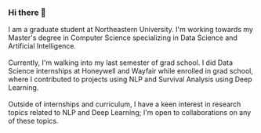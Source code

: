 ### Hi there 👋

I am a graduate student at Northeastern University. I'm working towards my Master's degree in Computer Science specializing in Data Science and Artificial Intelligence.
<br/><br/>
Currently, I'm walking into my last semester of grad school. I did Data Science internships at Honeywell and Wayfair while enrolled in grad school, where I contributed to projects using NLP and Survival Analysis using Deep Learning.
<br/><br/>
Outside of internships and curriculum, I have a keen interest in research topics related to NLP and Deep Learning; I'm open to collaborations on any of these topics.


<!--
**pavanchhatpar/pavanchhatpar** is a ✨ _special_ ✨ repository because its `README.md` (this file) appears on your GitHub profile.

Here are some ideas to get you started:

- 🔭 I’m currently working on ...
- 🌱 I’m currently learning ...
- 👯 I’m looking to collaborate on ...
- 🤔 I’m looking for help with ...
- 💬 Ask me about ...
- 📫 How to reach me: ...
- 😄 Pronouns: ...
- ⚡ Fun fact: ...
-->
